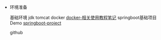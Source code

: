 - 环境准备

    基础环境
    jdk
    tomcat
    docker
    [docker-相关使用教程笔记](https://github.com/zhangymPerson/learning-notes/tree/master/Tools/Docker)
    springboot基础项目Demo
    [springboot-project](https://github.com/zhangymPerson/springboot-learing)


    github